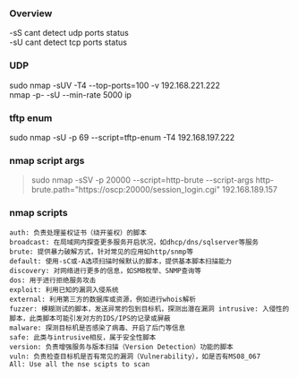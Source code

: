 ### Overview
-sS cant detect udp ports status  
-sU cant detect tcp ports status
### UDP
sudo nmap -sUV -T4 --top-ports=100 -v 192.168.221.222  
nmap -p- -sU --min-rate 5000 ip
### tftp enum
sudo nmap -sU -p 69 --script=tftp-enum -T4 192.168.197.222

### nmap script args
>sudo nmap -sSV -p 20000 --script=http-brute --script-args http-brute.path="https://oscp:20000/session_login.cgi" 192.168.189.157

### nmap scripts
```
auth: 负责处理鉴权证书（绕开鉴权）的脚本  
broadcast: 在局域网内探查更多服务开启状况，如dhcp/dns/sqlserver等服务  
brute: 提供暴力破解方式，针对常见的应用如http/snmp等  
default: 使用-sC或-A选项扫描时候默认的脚本，提供基本脚本扫描能力  
discovery: 对网络进行更多的信息，如SMB枚举、SNMP查询等  
dos: 用于进行拒绝服务攻击  
exploit: 利用已知的漏洞入侵系统  
external: 利用第三方的数据库或资源，例如进行whois解析  
fuzzer: 模糊测试的脚本，发送异常的包到目标机，探测出潜在漏洞 intrusive: 入侵性的脚本，此类脚本可能引发对方的IDS/IPS的记录或屏蔽  
malware: 探测目标机是否感染了病毒、开启了后门等信息  
safe: 此类与intrusive相反，属于安全性脚本  
version: 负责增强服务与版本扫描（Version Detection）功能的脚本  
vuln: 负责检查目标机是否有常见的漏洞（Vulnerability），如是否有MS08_067
All: Use all the nse scipts to scan
```
